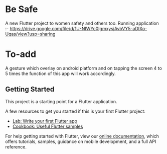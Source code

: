 # Be Safe

A new Flutter project to women safety and others too.
Running application :- https://drive.google.com/file/d/1U-NIWYc0IgmxysjAvbVY5-aDIXo-Uqas/view?usp=sharing

# To-add

A gesture which overlay on android platform and on tapping the screen 4 to 5 times the function of this app will work accordingly.

## Getting Started

This project is a starting point for a Flutter application.

A few resources to get you started if this is your first Flutter project:

- [Lab: Write your first Flutter app](https://flutter.dev/docs/get-started/codelab)
- [Cookbook: Useful Flutter samples](https://flutter.dev/docs/cookbook)

For help getting started with Flutter, view our
[online documentation](https://flutter.dev/docs), which offers tutorials,
samples, guidance on mobile development, and a full API reference.

